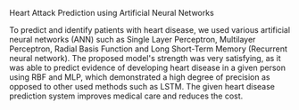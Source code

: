 Heart Attack Prediction using Artificial Neural Networks

To predict and identify patients with heart disease, we used various artificial neural networks (ANN) such as Single Layer Perceptron, Multilayer Perceptron, Radial Basis Function and Long Short-Term Memory (Recurrent neural network). The proposed model's strength was very satisfying, as it was able to predict evidence of developing heart disease in a given person using RBF and MLP, which demonstrated a high degree of precision as opposed to other used methods such as LSTM. The given heart disease prediction system improves medical care and reduces the cost.
